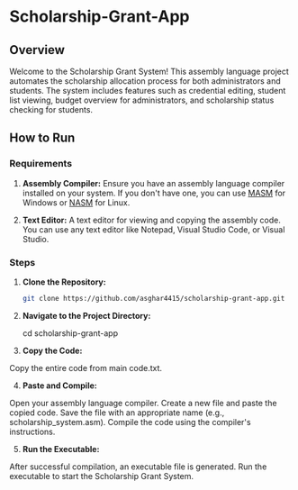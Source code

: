 # Scholarship-Grant-App

## Overview

Welcome to the Scholarship Grant System! This assembly language project automates the scholarship allocation process for both administrators and students. The system includes features such as credential editing, student list viewing, budget overview for administrators, and scholarship status checking for students.

## How to Run

### Requirements

1. **Assembly Compiler:** Ensure you have an assembly language compiler installed on your system. If you don't have one, you can use [MASM](https://www.masm32.com/download.htm) for Windows or [NASM](https://www.nasm.us/) for Linux.

2. **Text Editor:** A text editor for viewing and copying the assembly code. You can use any text editor like Notepad, Visual Studio Code, or Visual Studio.

### Steps

1. **Clone the Repository:**

   ```bash
   git clone https://github.com/asghar4415/scholarship-grant-app.git
   
2. **Navigate to the Project Directory:**

   cd scholarship-grant-app

3. **Copy the Code:**

Copy the entire code from main code.txt.

4. **Paste and Compile:**

Open your assembly language compiler.
Create a new file and paste the copied code.
Save the file with an appropriate name (e.g., scholarship_system.asm).
Compile the code using the compiler's instructions.

5. **Run the Executable:**

After successful compilation, an executable file is generated.
Run the executable to start the Scholarship Grant System.


